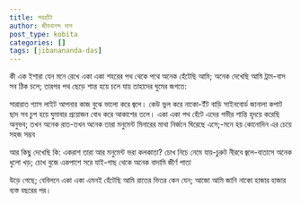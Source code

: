 ```yaml
---
title: পথহাঁটা
author: জীবনানন্দ দাশ
post_type: kobita
categories: []
tags: [jibanananda-das]
---
```

কী এক ইশারা যেন মনে রেখে একা একা শহরের পথ থেকে পথে
অনেক হেঁটেছি আমি; অনেক দেখেছি আমি ট্রাম-বাস সব ঠিক চলে;
তারপর পথ ছেড়ে শান্ত হয়ে চলে যায় তাহাদের ঘুমের জগতে:

সারারাত গ্যাস লাইট আপনার কাজ বুঝে ভালো করে জ্বলে।
কেউ ভুল করে নাকো-ইঁট বাড়ি সাইনবোর্ড জানালা কপাট ছাদ সব
চুপ হয়ে ঘুমাবার প্রয়োজন বোধ করে আকাশের তলে।
একা একা পথ হেঁটে এদের গভীর শান্তি হৃদয়ে করেছি অনুভব;
তখন অনেক রাত-তখন অনেক তারা মনুমেন্ট মিনারের মাথা
নির্জনে ঘিরেছে এসে;-মনে হয় কোনোদিন এর চেয়ে সহজ সম্ভব

আর কিছু দেখেছি কি: একরাশ তারা আর মনুমেন্ট ভরা কলকাতা?
চোখ নিচে নেমে যায়-চুরুট নীরবে জ্বলে-বাতাসে অনেক ধুলো খড়;
চোখ বুজে একপাশে সরে যাই-গাছ থেকে অনেক বাদামি জীর্ণ পাতা

উড়ে গেছে; বেবিলনে একা একা এমনই হেঁটেছি আমি রাতের ভিতর
কেন যেন; আজো আমি জানি নাকো হাজার হাজার ব্যস্ত বছরের পর।
